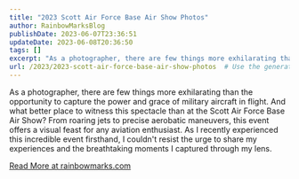 ```yaml
---
title: "2023 Scott Air Force Base Air Show Photos"
author: RainbowMarksBlog
publishDate: 2023-06-07T23:36:51
updateDate: 2023-06-08T20:36:50
tags: []
excerpt: "As a photographer, there are few things more exhilarating than the opportunity to capture the power and grace of military aircraft in flight. And what better place to witness this spectacle than at the Scott Air Force Base Air Show? From roaring jets to precise aerobatic maneuvers, this event offers a visual feast for any aviation enthusiast. As I recently experienced this incredible event firsthand, I couldn't resist the urge to share my experiences and the breathtaking moments I captured through my lens. "
url: /2023/2023-scott-air-force-base-air-show-photos  # Use the generated URL with year
---
```

<p>As a photographer, there are few things more exhilarating than the opportunity to capture the power and grace of military aircraft in flight. And what better place to witness this spectacle than at the Scott Air Force Base Air Show? From roaring jets to precise aerobatic maneuvers, this event offers a visual feast for any aviation enthusiast. As I recently experienced this incredible event firsthand, I couldn't resist the urge to share my experiences and the breathtaking moments I captured through my lens.</p>  <a href="https://rainbowmarks.com/Events/2023/06/ScottAFBAirShow/">Read More at rainbowmarks.com</a>
